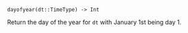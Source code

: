 ```
dayofyear(dt::TimeType) -> Int
```

Return the day of the year for `dt` with January 1st being day 1.
